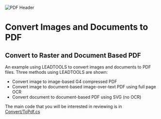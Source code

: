 ![PDF Header](https://www.leadtools.com/images/new-site-images/banners/pdf.jpg)

# Convert Images and Documents to PDF
## Convert to Raster and Document Based PDF

An example using LEADTOOLS to convert images and documents to PDF files.  Three methods using LEADTOOLS are shown:
+ Convert image to image-based G4 compressed PDF
+ Convert image to document-based image-over-text PDF using full page OCR
+ Convert document to document-based PDF using SVG (no OCR)


The main code that you will be interested in reviewing is in [Convert/ToPdf.cs](Convert/ToPdf.cs#L15)
